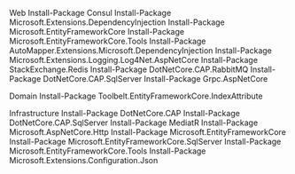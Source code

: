 Web
Install-Package Consul
Install-Package Microsoft.Extensions.DependencyInjection
Install-Package Microsoft.EntityFrameworkCore
Install-Package Microsoft.EntityFrameworkCore.Tools
Install-Package AutoMapper.Extensions.Microsoft.DependencyInjection
Install-Package Microsoft.Extensions.Logging.Log4Net.AspNetCore 
Install-Package StackExchange.Redis
Install-Package DotNetCore.CAP.RabbitMQ
Install-Package DotNetCore.CAP.SqlServer
Install-Package Grpc.AspNetCore

Domain
Install-Package Toolbelt.EntityFrameworkCore.IndexAttribute

Infrastructure
Install-Package DotNetCore.CAP
Install-Package DotNetCore.CAP.SqlServer
Install-Package MediatR
Install-Package Microsoft.AspNetCore.Http
Install-Package Microsoft.EntityFrameworkCore
Install-Package Microsoft.EntityFrameworkCore.SqlServer
Install-Package Microsoft.EntityFrameworkCore.Tools
Install-Package Microsoft.Extensions.Configuration.Json